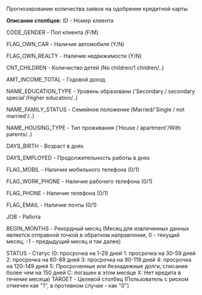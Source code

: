 Прогнозирование количества заявок на одобрение кредитной карты

**Описание столбцов:**
ID - Номер клиента

CODE_GENDER - Пол клиента (F/M)

FLAG_OWN_CAR - Наличие автомобиля (Y/N)

FLAG_OWN_REALTY - Наличие недвижимости (Y/N)

CNT_CHILDREN - Количество детей (No children/1 children/..)

AMT_INCOME_TOTAL - Годовой доход

NAME_EDUCATION_TYPE - Уровень образовани ('Secondary / secondary special'/Higher education/..)

NAME_FAMILY_STATUS - Семейное положение (Married/'Single / not married'/..)

NAME_HOUSING_TYPE - Тип проживания ('House / apartment'/With parents/..)

DAYS_BIRTH - Возраст в днях

DAYS_EMPLOYED - Продолжительность работы в днях

FLAG_MOBIL - Наличие мобильного телефона (0/1)

FLAG_WORK_PHONE - Наличие рабочего телефона (0/1)

FLAG_PHONE - Наличие телефона (0/1)

FLAG_EMAIL - Наличие почты (0/1)

JOB - Работа

BEGIN_MONTHS - Рекордный месяц (Месяц для извлеченных данных является отправной точкой в обратном направлении, 0 - текущий месяц, -1 - предыдущий месяц и так далее)

STATUS - Статус (0: просрочка на 1-29 дней 1: просрочка на 30-59 дней 2: просрочка на 60-89 дней 3: просрочка на 90-119 дней 4: просрочка на 120-149 дней 5: Просроченные или безнадежные долги, списания более чем на 150 дней C: погашен в этом месяце X: Нет кредита в течение месяца)
TARGET - Целевой столбец (Пользователь с риском отмечен как "1", в противном случае - как "0")
